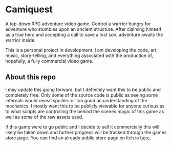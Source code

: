 # Camiquest

A top-down RPG adventure video game. Control a warrior hungry for adventure who stumbles upon an ancient structure. After claiming himself as a true hero and accepting a call to save a lost son, adventure awaits the warrior inside.

This is a personal project in development. I am developing the code, art, music, story-telling, and everything associated with the production of, hopefully, a fully commercial video game.

## About this repo
I may update this going forward, but I definitely want this to be public and completely free. Only some of the source code is public as seeing some internals would reveal spoilers or too good an understanding of the mechanics. I mostly want this to be publicly viewable for anyone curious as to what scripts are controlling the behind the scenes magic of this game as well as some of the raw assets used.

If this game were to go public and I decide to sell it commercially this will likely be taken down and further progress will be tracked through the games store page. You can find an already public store page on itch.io [here](https://camicus27.itch.io/camiquest).
